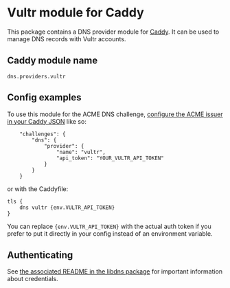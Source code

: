 Vultr module for Caddy
===========================

This package contains a DNS provider module for [Caddy](https://github.com/caddyserver/caddy). It can be used to manage DNS records with Vultr accounts.

## Caddy module name

```
dns.providers.vultr
```

## Config examples

To use this module for the ACME DNS challenge, [configure the ACME issuer in your Caddy JSON](https://caddyserver.com/docs/json/apps/tls/automation/policies/issuer/acme/) like so:

```
	"challenges": {
		"dns": {
			"provider": {
				"name": "vultr",
				"api_token": "YOUR_VULTR_API_TOKEN"
			}
		}
	}
```

or with the Caddyfile:

```
tls {
	dns vultr {env.VULTR_API_TOKEN}
}
```

You can replace `{env.VULTR_API_TOKEN}` with the actual auth token if you prefer to put it directly in your config instead of an environment variable.


## Authenticating

See [the associated README in the libdns package](https://github.com/libdns/vultr) for important information about credentials.
